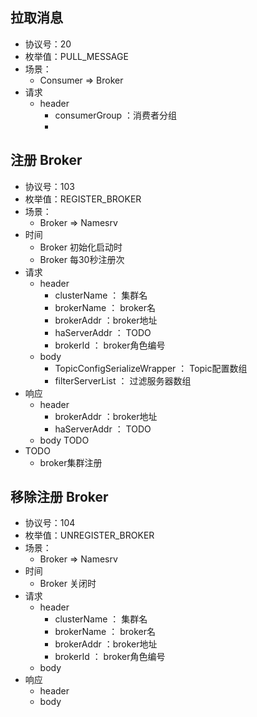 ## 拉取消息

* 协议号：20
* 枚举值：PULL_MESSAGE
* 场景：
    * Consumer => Broker
* 请求
    * header
        * consumerGroup ：消费者分组
        * 

## 注册 Broker

* 协议号：103
* 枚举值：REGISTER_BROKER
* 场景：
    * Broker => Namesrv
* 时间
    * Broker 初始化启动时
    * Broker 每30秒注册次
* 请求
    * header
        * clusterName ： 集群名
        * brokerName ： broker名
        * brokerAddr ：broker地址
        * haServerAddr ： TODO
        * brokerId ： broker角色编号
    * body
        * TopicConfigSerializeWrapper ： Topic配置数组
        * filterServerList ： 过滤服务器数组
* 响应
    * header
        * brokerAddr ：broker地址
        * haServerAddr ： TODO
    * body TODO
* TODO
    * broker集群注册

## 移除注册 Broker

* 协议号：104
* 枚举值：UNREGISTER_BROKER
* 场景：
    * Broker => Namesrv
* 时间
    * Broker 关闭时
* 请求
    * header
       * clusterName ： 集群名
       * brokerName ： broker名
       * brokerAddr ：broker地址
       * brokerId ： broker角色编号
   * body
* 响应
    * header
    * body


 



